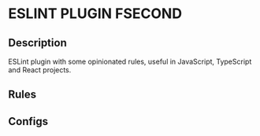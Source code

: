 # ESLINT PLUGIN FSECOND

## Description

ESLint plugin with some opinionated rules, useful in JavaScript, TypeScript and React projects.

## Rules

## Configs

<!-- begin auto-generated configs list -->
<!-- end auto-generated configs list -->
